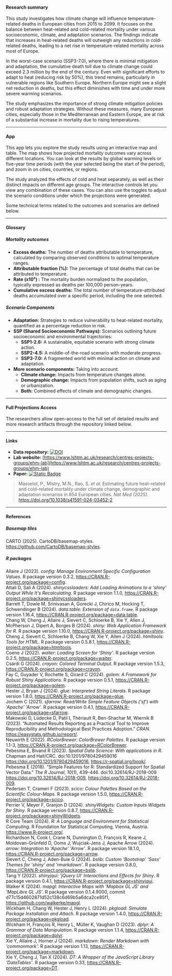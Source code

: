 #### Research summary

This study investigates how climate change will influence temperature-related deaths in European cities from 2015 to 2099. It focuses on the balance between heat-related and cold-related mortality under various socioeconomic, climate, and adaptation scenarios. The findings indicate that increases in heat-related deaths will outweigh any reductions in cold-related deaths, leading to a net rise in temperature-related mortality across most of Europe.

In the worst-case scenario (SSP3-7.0), where there is minimal mitigation and adaptation, the cumulative death toll due to climate change could exceed 2.3 million by the end of the century. Even with significant efforts to adapt to heat (reducing risk by 50%), this trend remains, particularly in vulnerable regions like Southern Europe. Northern Europe might see a slight net reduction in deaths, but this effect diminishes with time and under more severe warming scenarios.

The study emphasizes the importance of strong climate mitigation policies and robust adaptation strategies. Without these measures, many European cities, especially those in the Mediterranean and Eastern Europe, are at risk of a substantial increase in mortality due to rising temperatures.

---

#### App

This app lets you explore the study results using an interactive map and table. The map shows how projected mortality outcomes vary across different locations. You can look at the results by global warming levels or five-year time periods (with the year selected being the start of the period), and zoom in on cities, countries, or regions.

The study analyzed the effects of cold and heat separately, as well as their distinct impacts on different age groups. The interactive controls let you view any combination of these cases. You can also use the toggles to adjust the scenario conditions under which the projections were generated.

Some technical terms related to the outcomes and scenarios are defined below.

---

#### Glossary

##### Mortality outcomes

- **Excess deaths:** The number of deaths attributable to temperature, calculated by comparing observed conditions to optimal temperature ranges.
- **Attributable fraction (%):** The percentage of total deaths that can be attributed to temperature.
- **Rate (x10⁵) :** The mortality burden normalized to the population, typically expressed as deaths per 100,000 person-years.
- **Cumulative excess deaths:** The total number of temperature-attributed deaths accumulated over a specific period, including the one selected.

##### Scenario Components

- **Adaptation:** Strategies to reduce vulnerability to heat-related mortality, quantified as a percentage reduction in risk.
- **SSP (Shared Socioeconomic Pathways):** Scenarios outlining future socioeconomic and environmental trajectories:
  - **SSP1-2.6:** A sustainable, equitable scenario with strong climate action.
  - **SSP2-4.5:** A middle-of-the-road scenario with moderate progress.
  - **SSP3-7.0:** A fragmented world with minimal action on climate and adaptation.
- **More scenario components:** Taking into account:
  - **Climate change:** Impacts from temperature changes alone.
  - **Demographic change:** Impacts from population shifts, such as aging or urbanization.
  - **Both:** Combined effects of climate and demographic changes.

---

#### Full Projections Access
The researchers allow open-access to the full set of detailed results and more research artifacts through the repository linked below.

---

#### Links

- **Data repository:** [![DOI](https://zenodo.org/badge/DOI/10.5281/zenodo.14004322.svg)](https://doi.org/10.5281/zenodo.14004322)  
- **Lab website:** [https://www.lshtm.ac.uk/research/centres-projects-groups/ehm-lab](https://www.lshtm.ac.uk/research/centres-projects-groups/ehm-lab)
- **Paper:** [![Static Badge](https://img.shields.io/badge/Nat_Med_(2025)-https://doi.org/10.1038/s41591--024--03452--2-firebrick?link=https://doi.org/10.1038/s41591-024-03452-2)](https://doi.org/10.1038/s41591-024-03452-2)

> Masselot, P., Mistry, M.N., Rao, S. *et al.* Estimating future heat-related and cold-related mortality under climate change, demographic and adaptation scenarios in 854 European cities. *Nat Med (2025).* https://doi.org/10.1038/s41591-024-03452-2


---

#### References

##### Basemap tiles
CARTO (2025). CartoDB/basemap-styles. https://github.com/CartoDB/basemap-styles.


##### R packages
Allaire J (2023). _config: Manage Environment Specific Configuration Values_. R package version 0.3.2, <https://CRAN.R-project.org/package=config>.  
Attali D, Sali A (2024). _shinycssloaders: Add Loading Animations to a 'shiny' Output While It's Recalculating_. R package version 1.1.0, <https://CRAN.R-project.org/package=shinycssloaders>.  
Barrett T, Dowle M, Srinivasan A, Gorecki J, Chirico M, Hocking T, Schwendinger B (2024). _data.table: Extension of `data.frame`_. R package version 1.16.4, <https://CRAN.R-project.org/package=data.table>.  
Chang W, Cheng J, Allaire J, Sievert C, Schloerke B, Xie Y, Allen J, McPherson J, Dipert A, Borges B (2024). _shiny: Web Application Framework for R_. R package version 1.10.0, <https://CRAN.R-project.org/package=shiny>.  
Cheng J, Sievert C, Schloerke B, Chang W, Xie Y, Allen J (2024). _htmltools: Tools for HTML_. R package version 0.5.8.1, <https://CRAN.R-project.org/package=htmltools>.  
Coene J (2022). _waiter: Loading Screen for 'Shiny'_. R package version 0.2.5, <https://CRAN.R-project.org/package=waiter>.  
Csárdi G (2024). _crayon: Colored Terminal Output_. R package version 1.5.3, <https://CRAN.R-project.org/package=crayon>.  
Fay C, Guyader V, Rochette S, Girard C (2024). _golem: A Framework for Robust Shiny Applications_. R package version 0.5.1, <https://CRAN.R-project.org/package=golem>.  
Hester J, Bryan J (2024). _glue: Interpreted String Literals_. R package version 1.8.0, <https://CRAN.R-project.org/package=glue>.  
Jochem C (2021). _sfarrow: Read/Write Simple Feature Objects ('sf') with 'Apache' 'Arrow'_. R package version 0.4.1, <https://CRAN.R-project.org/package=sfarrow>.  
Makowski D, Lüdecke D, Patil I, Thériault R, Ben-Shachar M, Wiernik B (2023). “Automated Results Reporting as a Practical Tool to Improve Reproducibility and Methodological Best Practices Adoption.” _CRAN_. <https://easystats.github.io/report/>.  
Neuwirth E (2022). _RColorBrewer: ColorBrewer Palettes_. R package version 1.1-3, <https://CRAN.R-project.org/package=RColorBrewer>.  
Pebesma E, Bivand R (2023). _Spatial Data Science: With applications in R_. Chapman and Hall/CRC. doi:10.1201/9780429459016 <https://doi.org/10.1201/9780429459016>, <https://r-spatial.org/book/>.   
Pebesma E (2018). “Simple Features for R: Standardized Support for Spatial Vector Data.” _The R Journal_, *10*(1), 439-446. doi:10.32614/RJ-2018-009 <https://doi.org/10.32614/RJ-2018-009>, <https://doi.org/10.32614/RJ-2018-009>.  
Pedersen T, Crameri F (2023). _scico: Colour Palettes Based on the Scientific Colour-Maps_. R package version 1.5.0, <https://CRAN.R-project.org/package=scico>.  
Perrier V, Meyer F, Granjon D (2024). _shinyWidgets: Custom Inputs Widgets for Shiny_. R package version 0.8.7, <https://CRAN.R-project.org/package=shinyWidgets>.  
R Core Team (2024). _R: A Language and Environment for Statistical Computing_. R Foundation for Statistical Computing, Vienna, Austria. <https://www.R-project.org/>.  
Richardson N, Cook I, Crane N, Dunnington D, François R, Keane J, Moldovan-Grünfeld D, Ooms J, Wujciak-Jens J, Apache Arrow (2024). _arrow: Integration to 'Apache' 'Arrow'_. R package version 18.1.0, <https://CRAN.R-project.org/package=arrow>.  
Sievert C, Cheng J, Aden-Buie G (2024). _bslib: Custom 'Bootstrap' 'Sass' Themes for 'shiny' and 'rmarkdown'_. R package version 0.8.0, <https://CRAN.R-project.org/package=bslib>.  
Tang Y (2022). _shinyjqui: 'jQuery UI' Interactions and Effects for Shiny_. R package version 0.4.1, <https://CRAN.R-project.org/package=shinyjqui>.  
Walker K (2024). _mapgl: Interactive Maps with 'Mapbox GL JS' and 'MapLibre GL JS'_. R package version 0.1.4.9000, commit d77c15d4602871d52c138c6d69b5a6dca2ce85f1, <https://github.com/walkerke/mapgl>.  
Wickham H, Chang W, Hester J, Henry L (2024). _pkgload: Simulate Package Installation and Attach_. R package version 1.4.0, <https://CRAN.R-project.org/package=pkgload>.  
Wickham H, François R, Henry L, Müller K, Vaughan D (2023). _dplyr: A Grammar of Data Manipulation_. R package version 1.1.4, <https://CRAN.R-project.org/package=dplyr>.  
Xie Y, Allaire J, Horner J (2024). _markdown: Render Markdown with 'commonmark'_. R package version 1.13, <https://CRAN.R-project.org/package=markdown>.  
Xie Y, Cheng J, Tan X (2024). _DT: A Wrapper of the JavaScript Library 'DataTables'_. R package version 0.33, <https://CRAN.R-project.org/package=DT>.  


